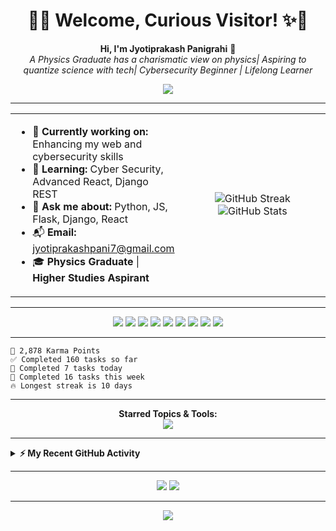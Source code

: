 <!-- VIBRANT GREETING -->
<h1 align="center">
  👋✨ Welcome, Curious Visitor! ✨👋
</h1>
<p align="center">
  <b>Hi, I'm Jyotiprakash Panigrahi</b> 🎯<br>
  <i>A Physics Graduate has a charismatic view on physics| Aspiring to quantize science with tech| Cybersecurity Beginner | Lifelong Learner</i>
</p>
<p align="center">
  <img src="https://readme-typing-svg.demolab.com?font=Fira+Code&pause=1000&color=36BCF7&center=true&vCenter=true&width=500&lines=Welcome+to+my+GitHub+Profile!;Physics+Graduate+and+Tech+Enthusiast;Cyber+Security+Beginner;Passionate+about+Web+Development;Let%27s+Build+Something+Awesome!">
</p>

---

<!-- PROFILE QUICK INFO -->
<table width="100%">
  <tr>
    <td width="50%">
      <ul>
        <li>🔭 <b>Currently working on:</b> Enhancing my web and cybersecurity skills</li>
        <li>🌱 <b>Learning:</b> Cyber Security, Advanced React, Django REST</li>
        <li>💬 <b>Ask me about:</b> Python, JS, Flask, Django, React</li>
        <li>📬 <b>Email:</b> <a href="mailto:jyotiprakashpani7@gmail.com">jyotiprakashpani7@gmail.com</a></li>
        <li>🎓 <b>Physics Graduate</b> | <b>Higher Studies Aspirant</b></li>
      </ul>
    </td>
    <td width="50%" align="center">
      <img src="https://github-readme-streak-stats.herokuapp.com/?user=Jyotiprakash07&theme=tokyonight" alt="GitHub Streak"/>
      <br>
      <img src="https://github-readme-stats.vercel.app/api?username=Jyotiprakash07&show_icons=true&theme=tokyonight" alt="GitHub Stats"/>
    </td>
  </tr>
</table>

---

<!-- SKILLS & STACK BADGES -->
<p align="center">
  <img src="https://img.shields.io/badge/HTML5-E34F26?logo=html5&logoColor=white&style=for-the-badge" />
  <img src="https://img.shields.io/badge/CSS3-1572B6?logo=css3&logoColor=white&style=for-the-badge" />
  <img src="https://img.shields.io/badge/JavaScript-F7DF1E?logo=javascript&logoColor=black&style=for-the-badge" />
  <img src="https://img.shields.io/badge/React-61DAFB?logo=react&logoColor=black&style=for-the-badge" />
  <img src="https://img.shields.io/badge/Flask-000?logo=flask&logoColor=white&style=for-the-badge" />
  <img src="https://img.shields.io/badge/Python-3776AB?logo=python&logoColor=white&style=for-the-badge" />
  <img src="https://img.shields.io/badge/Django-092E20?logo=django&logoColor=white&style=for-the-badge" />
  <img src="https://img.shields.io/badge/Cyber%20Security-beginner-success?style=for-the-badge" />
  <img src="https://img.shields.io/badge/Physics%20Graduate-blueviolet?style=for-the-badge" />
</p>

---

<!-- STATS BOX (Like Karma, Tasks, Streak) -->
```text
🏅 2,878 Karma Points
✅ Completed 160 tasks so far
🚀 Completed 7 tasks today
📅 Completed 16 tasks this week
🔥 Longest streak is 10 days
```

---

<!-- STARRED TOPICS (replace with your own or use icons) -->
<p align="center">
  <b>Starred Topics & Tools:</b><br>
  <img src="https://skillicons.dev/icons?i=js,react,python,flask,django,html,css,github,linux,git" />
</p>

---

<!-- RECENT ACTIVITY (static example, for live see below) -->
<details>
  <summary><b>⚡ My Recent GitHub Activity</b></summary>
  
- Opened PR #3845 in webpack/webpack.js.org
- Commented on #7 in madlabsinc/teachcode
- Merged PR #64 in iamgeorge007/Crypt
- Merged PR #181 in madlabsinc/menu-cli
- Closed issue #180 in madlabsinc/menu-cli

<!-- To show live activity, use: 
https://github.com/Readme-Workflows/recent-activity
and follow instructions to generate your own SVG -->
</details>

---

<!-- SOCIAL / CONTACT BADGES -->
<p align="center">
  <a href="mailto:jyotiprakashpani7@gmail.com"><img src="https://img.shields.io/badge/Email-Contact%20Me-red?style=for-the-badge&logo=gmail"></a>
  <a href="https://t.me/yourtelegramusername"><img src="https://img.shields.io/badge/Telegram-Join-blue?logo=telegram&style=for-the-badge"></a>
  <!-- Add your YouTube or other links if active -->
</p>

---

<!-- GITHUB TROPHY (optional) -->
<p align="center">
  <img src="https://github-profile-trophy.vercel.app/?username=Jyotiprakash07&theme=onestar" />
</p>
